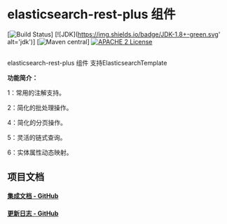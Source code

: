 # elasticsearch-rest-plus 组件
[![Build Status](https://api.travis-ci.org/com.gtihub.xphsc/elasticsearch-rest-plus.svg?branch=master)]
[![JDK](https://img.shields.io/badge/JDK-1.8+-green.svg' alt='jdk')]
[![Maven central](https://img.shields.io/maven-central/v/com.github.xphsc/elasticsearch-rest-plus.svg)]
[![APACHE 2 License](https://img.shields.io/badge/license-Apache2-blue.svg?style=flat)](LICENSE)
 
##
elasticsearch-rest-plus 组件 支持ElasticsearchTemplate



**功能简介：**

1：常用的注解支持。

2：简化的批处理操作。

4：简化的分页操作。

5：灵活的链式查询。

6：实体属性动态映射。
## 项目文档


#### [集成文档 - GitHub](https://github.com/xphsc/elasticsearch-rest-plus/wiki)
#### [更新日志 - GitHub](https://github.com/xphsc/easyjdbc/wiki/changelog)


